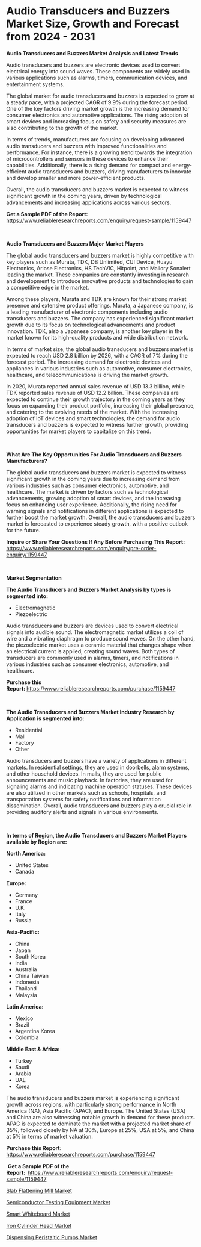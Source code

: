 <p><h1>Audio Transducers and Buzzers Market Size, Growth and Forecast from 2024 - 2031</h1></p><p><strong>Audio Transducers and Buzzers Market Analysis and Latest Trends</strong></p>
<p><p>Audio transducers and buzzers are electronic devices used to convert electrical energy into sound waves. These components are widely used in various applications such as alarms, timers, communication devices, and entertainment systems.</p><p>The global market for audio transducers and buzzers is expected to grow at a steady pace, with a projected CAGR of 9.9% during the forecast period. One of the key factors driving market growth is the increasing demand for consumer electronics and automotive applications. The rising adoption of smart devices and increasing focus on safety and security measures are also contributing to the growth of the market.</p><p>In terms of trends, manufacturers are focusing on developing advanced audio transducers and buzzers with improved functionalities and performance. For instance, there is a growing trend towards the integration of microcontrollers and sensors in these devices to enhance their capabilities. Additionally, there is a rising demand for compact and energy-efficient audio transducers and buzzers, driving manufacturers to innovate and develop smaller and more power-efficient products.</p><p>Overall, the audio transducers and buzzers market is expected to witness significant growth in the coming years, driven by technological advancements and increasing applications across various sectors.</p></p>
<p><strong>Get a Sample PDF of the Report:&nbsp;</strong> <a href="https://www.reliableresearchreports.com/enquiry/request-sample/1159447">https://www.reliableresearchreports.com/enquiry/request-sample/1159447</a></p>
<p>&nbsp;</p>
<p><strong>Audio Transducers and Buzzers Major Market Players</strong></p>
<p><p>The global audio transducers and buzzers market is highly competitive with key players such as Murata, TDK, DB Unlimited, CUI Device, Huayu Electronics, Ariose Electronics, HS TechVIC, Hitpoint, and Mallory Sonalert leading the market. These companies are constantly investing in research and development to introduce innovative products and technologies to gain a competitive edge in the market.</p><p>Among these players, Murata and TDK are known for their strong market presence and extensive product offerings. Murata, a Japanese company, is a leading manufacturer of electronic components including audio transducers and buzzers. The company has experienced significant market growth due to its focus on technological advancements and product innovation. TDK, also a Japanese company, is another key player in the market known for its high-quality products and wide distribution network.</p><p>In terms of market size, the global audio transducers and buzzers market is expected to reach USD 2.8 billion by 2026, with a CAGR of 7% during the forecast period. The increasing demand for electronic devices and appliances in various industries such as automotive, consumer electronics, healthcare, and telecommunications is driving the market growth.</p><p>In 2020, Murata reported annual sales revenue of USD 13.3 billion, while TDK reported sales revenue of USD 12.2 billion. These companies are expected to continue their growth trajectory in the coming years as they focus on expanding their product portfolio, increasing their global presence, and catering to the evolving needs of the market. With the increasing adoption of IoT devices and smart technologies, the demand for audio transducers and buzzers is expected to witness further growth, providing opportunities for market players to capitalize on this trend.</p></p>
<p>&nbsp;</p>
<p><strong>What Are The Key Opportunities For Audio Transducers and Buzzers Manufacturers?</strong></p>
<p><p>The global audio transducers and buzzers market is expected to witness significant growth in the coming years due to increasing demand from various industries such as consumer electronics, automotive, and healthcare. The market is driven by factors such as technological advancements, growing adoption of smart devices, and the increasing focus on enhancing user experience. Additionally, the rising need for warning signals and notifications in different applications is expected to further boost the market growth. Overall, the audio transducers and buzzers market is forecasted to experience steady growth, with a positive outlook for the future.</p></p>
<p><strong>Inquire or Share Your Questions If Any Before Purchasing This Report:</strong> <a href="https://www.reliableresearchreports.com/enquiry/pre-order-enquiry/1159447">https://www.reliableresearchreports.com/enquiry/pre-order-enquiry/1159447</a></p>
<p>&nbsp;</p>
<p><strong>Market Segmentation</strong></p>
<p><strong>The Audio Transducers and Buzzers Market Analysis by types is segmented into:</strong></p>
<p><ul><li>Electromagnetic</li><li>Piezoelectric</li></ul></p>
<p><p>Audio transducers and buzzers are devices used to convert electrical signals into audible sound. The electromagnetic market utilizes a coil of wire and a vibrating diaphragm to produce sound waves. On the other hand, the piezoelectric market uses a ceramic material that changes shape when an electrical current is applied, creating sound waves. Both types of transducers are commonly used in alarms, timers, and notifications in various industries such as consumer electronics, automotive, and healthcare.</p></p>
<p><strong>Purchase this Report:&nbsp;</strong><a href="https://www.reliableresearchreports.com/purchase/1159447">https://www.reliableresearchreports.com/purchase/1159447</a></p>
<p>&nbsp;</p>
<p><strong>The Audio Transducers and Buzzers Market Industry Research by Application is segmented into:</strong></p>
<p><ul><li>Residential</li><li>Mall</li><li>Factory</li><li>Other</li></ul></p>
<p><p>Audio transducers and buzzers have a variety of applications in different markets. In residential settings, they are used in doorbells, alarm systems, and other household devices. In malls, they are used for public announcements and music playback. In factories, they are used for signaling alarms and indicating machine operation statuses. These devices are also utilized in other markets such as schools, hospitals, and transportation systems for safety notifications and information dissemination. Overall, audio transducers and buzzers play a crucial role in providing auditory alerts and signals in various environments.</p></p>
<p>&nbsp;</p>
<p><strong>In terms of Region, the Audio Transducers and Buzzers Market Players available by Region are:</strong></p>
<p>
    <p> <strong> North America: </strong>
        <ul>
            <li>United States</li>
            <li>Canada</li>
        </ul>
        </p> 
    <p> <strong> Europe: </strong>
        <ul>
            <li>Germany</li>
            <li>France</li>
            <li>U.K.</li>
            <li>Italy</li>
            <li>Russia</li>
        </ul>
        </p> 
    <p> <strong> Asia-Pacific: </strong>
        <ul>
            <li>China</li>
            <li>Japan</li>
            <li>South Korea</li>
            <li>India</li>
            <li>Australia</li>
            <li>China Taiwan</li>
            <li>Indonesia</li>
            <li>Thailand</li>
            <li>Malaysia</li>
        </ul>
        </p> 
    <p> <strong> Latin America: </strong>
        <ul>
            <li>Mexico</li>
            <li>Brazil</li>
            <li>Argentina Korea</li>
            <li>Colombia</li>
        </ul>
        </p> 
    <p> <strong> Middle East & Africa: </strong>
        <ul>
            <li>Turkey</li>
            <li>Saudi</li>
            <li>Arabia</li>
            <li>UAE</li>
            <li>Korea</li>
        </ul>
    </p>
    </p>
<p><p>The audio transducers and buzzers market is experiencing significant growth across regions, with particularly strong performance in North America (NA), Asia Pacific (APAC), and Europe. The United States (USA) and China are also witnessing notable growth in demand for these products. APAC is expected to dominate the market with a projected market share of 35%, followed closely by NA at 30%, Europe at 25%, USA at 5%, and China at 5% in terms of market valuation.</p></p>
<p><strong>Purchase this Report: </strong><a href="https://www.reliableresearchreports.com/purchase/1159447">https://www.reliableresearchreports.com/purchase/1159447</a></p>
<p>&nbsp;<strong>Get a Sample PDF of the Report:&nbsp;&nbsp;</strong><a href="https://www.reliableresearchreports.com/enquiry/request-sample/1159447">https://www.reliableresearchreports.com/enquiry/request-sample/1159447</a></p>
<p><strong></strong></p>
<p><p><a href="https://medium.com/@justintaylor7556/slab-flattening-mill-market-furnishes-information-on-market-share-market-trends-and-market-growth-cec03f09961e">Slab Flattening Mill Market</a></p><p><a href="https://medium.com/@justintaylor7556/semiconductor-testing-equipment-market-competitive-analysis-market-trends-and-forecast-to-2031-43b15a5fee7c">Semiconductor Testing Equipment Market</a></p><p><a href="https://medium.com/@justintaylor7556/smart-whiteboard-market-competitive-analysis-market-trends-and-forecast-to-2031-48c4d876a976">Smart Whiteboard Market</a></p><p><a href="https://medium.com/@justintaylor7556/iron-cylinder-head-market-the-key-to-successful-business-strategy-forecast-till-2031-223f095b0d06">Iron Cylinder Head Market</a></p><p><a href="https://medium.com/@justintaylor7556/dispensing-peristaltic-pumps-market-share-evolution-and-market-growth-trends-2024-2031-f74e68af9f58">Dispensing Peristaltic Pumps Market</a></p></p>